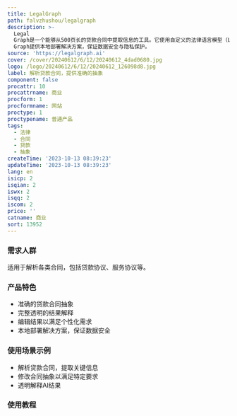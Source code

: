 ```yaml
---
title: LegalGraph
path: falvzhushou/legalgraph
description: >-
  Legal
  Graph是一个能够从500页长的贷款合同中提取信息的工具。它使用自定义的法律语言模型（LLM），精确地处理法律术语，提供准确透明且可编辑的结果。该产品具有完整的透明性，用户可以编辑AI的结果，满足个性化需求。同时，Legal
  Graph提供本地部署解决方案，保证数据安全与隐私保护。
source: 'https://legalgraph.ai'
cover: /cover/20240612/6/12/20240612_4dad0680.jpg
logo: /logo/20240612/6/12/20240612_126098d8.jpg
label: 解析贷款合同，提供准确的抽象
component: false
procattr: 10
procattrname: 商业
procform: 1
procformname: 网站
proctype: 1
proctypename: 普通产品
tags:
  - 法律
  - 合同
  - 贷款
  - 抽象
createTime: '2023-10-13 08:39:23'
updateTime: '2023-10-13 08:39:23'
lang: en
isicp: 2
isqian: 2
iswx: 2
isqq: 2
iscom: 2
price: ''
catname: 商业
sort: 13952
---
```




### 需求人群
适用于解析各类合同，包括贷款协议、服务协议等。

### 产品特色
- 准确的贷款合同抽象
- 完整透明的结果解释
- 编辑结果以满足个性化需求
- 本地部署解决方案，保证数据安全

### 使用场景示例
- 解析贷款合同，提取关键信息
- 修改合同抽象以满足特定要求
- 透明解释AI结果

### 使用教程


  
